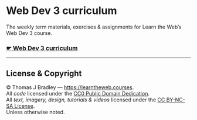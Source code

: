 # Web Dev 3 curriculum

The weekly term materials, exercises & assignments for  Learn the Web’s Web Dev 3 course.

### [☛ Web Dev 3 curriculum](https://learntheweb.courses/courses/web-dev-3/)

---

## License & Copyright

© Thomas J Bradley — <https://learntheweb.courses>.<br>
All *code* licensed under the [CC0 Public Domain Dedication](https://creativecommons.org/publicdomain/zero/1.0/).<br>
All *text, imagery, design, tutorials & videos* licensed under the [CC BY-NC-SA License](http://creativecommons.org/licenses/by-nc-sa/4.0/).<br>
Unless otherwise noted.
